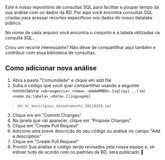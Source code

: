 Este é nosso repositório de consultas SQL para facilitar e poupar tempo da sua análise com os dados da BD. Por aqui você encontra consultas SQL criadas para acessar recortes específicos nos dados do nosso datalake público. 

No nome de cada arquivo você encontra o conjunto e a tabela utilizadas na consulta SQL. 

Criou um recorte interessante? Não deixe de compartilhar aqui também e contribuir com essa biblioteca de consultas. 


## Como adicionar nova análise

1. Abra a pasta "Comunidade" e clique em add file
2. Suba o código que você quer compartilhar usando a seguinte nomeclatura: `<abrangencia>_<tema>_<AAAAMMDD>.[sql|py|...]` ou `<nome.da.tabela>_<data>.[linguagem]`

> ex: `br_municipios_desmatamento_20210209.sql`

3. Clique em em "Commit Changes"
4. Na janela que vai aparecer, clique em "Propose Changes"
5. Clique em "Create Pull Request"
6. Adicione uma breve descrição do seu código ou análise no campo "Add a description"
7. Clique em "Create Pull Request"
8. Pronto! Sua análise e código serão revisados pela nossa equipe e, se estiver tudo de acordo com os padrões da BD, será publicado 💚